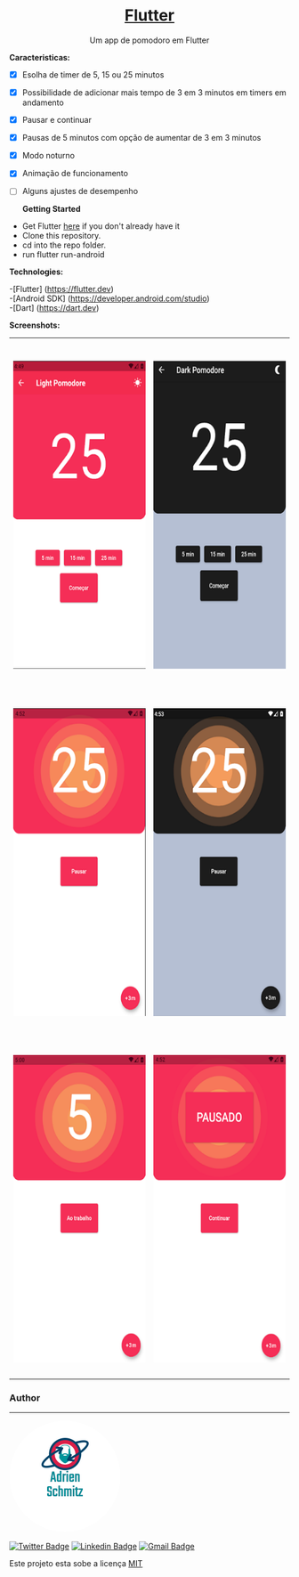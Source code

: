 <h1 align="center">
    <a href="https://flutter.dev/"> Flutter</a>
</h1>
<p align="center"> Um app de pomodoro em Flutter</p>


<b>Caracteristicas:</b>

- [x] Esolha de timer de 5, 15 ou 25 minutos
- [x] Possibilidade de adicionar mais tempo de 3 em 3 minutos em timers em andamento
- [x] Pausar e continuar
- [x] Pausas de 5 minutos com opção de aumentar de 3 em 3 minutos
- [x] Modo noturno
- [x] Animação de funcionamento
- [ ] Alguns ajustes de desempenho



  <b>Getting Started</b>

- Get Flutter <a href="https://flutter.dev" rel="nofollow">here</a> if you don't already have it
- Clone this repository.
- cd into the repo folder.
- run flutter run-android

<b>Technologies:</b>

 -[Flutter] (<a href="https://flutter.dev" rel="nofollow">https://flutter.dev</a>)<br/>
 -[Android SDK] (<a href="https://developer.android.com/studio" rel="nofollow">https://developer.android.com/studio</a>)<br/>
 -[Dart] (<a href="https://dart.dev" rel="nofollow">https://dart.dev</a>)
 

<b>Screenshots:</b>

 <table style="width:100%">
  <tr>
    <td><h1 align="center">
  <img alt="homepagelight" title="homepagelight Page" src="screenshots/homepagelight.png"  width="295" height="553" />
</h1></td>
    <td><h1 align="center">
  <img alt="homepagedark" title="homepagedark" src="screenshots/homepagedark.png" width="295" height="553" />
</h1></td> 
    </tr>
      <tr>
    <td><h1 align="center">
  <img alt="timerlight" title="timerlight" src="screenshots/timerlight.png" width="295" height="553" />
</h1></td>
           <td><h1 align="center">
  <img alt="timerdark" title="timerdark" src="screenshots/timerdark.png" width="295" height="553" />
</h1></td>
  </tr>
      <tr>
    <td><h1 align="center">
  <img alt="pauselight" title="pauselight" src="screenshots/pauselight.png" width="295" height="553" />
</h1></td>
           <td><h1 align="center">
  <img alt="timerlightpausado" title="timerlightpausado" src="screenshots/timerlightpausado.png" width="295" height="553" />
</h1></td>
  </tr>
 </table>
 
 
### Author
---

 <img style="border-radius: 50%;" src="screenshots/adrien_logo.png" alt=""/>
 
[![Twitter Badge](https://img.shields.io/badge/-@adrienschmitz-1ca0f1?style=flat-square&labelColor=1ca0f1&logo=twitter&logoColor=white&link=https://twitter.com/adrienschmitz)](https://twitter.com/adrienschmitz) [![Linkedin Badge](https://img.shields.io/badge/-adrienschmitz-blue?style=flat-square&logo=Linkedin&logoColor=white&link=https://www.linkedin.com/in/adrienschmitz/)](https://www.linkedin.com/in/adrienschmitz/) 
[![Gmail Badge](https://img.shields.io/badge/-adriens.schmitz@gmail.com-c14438?style=flat-square&logo=Gmail&logoColor=white&link=mailto:adrien.schmitz@gmail.com)](mailto:adrien.schmitz@gmail.com)

Este projeto esta sobe a licença <a href="https://https://github.com/adrienschmitz/pomodore_timer/blob/master/LICENSE">MIT</a>
